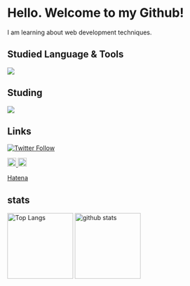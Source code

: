 # Hello. Welcome to my Github!
I am learning about web development techniques.

## Studied Language & Tools
<p align="left">
  <a href="https://skillicons.dev">
    <img src="https://skillicons.dev/icons?i=ruby,rails,javascript,firebase,html,css,bootstrap,linux,vim,git,github,docker,mysql,postgresql,vscode" />
  </a>
</p>

## Studing
<p align="left">
  <a href="https://skillicons.dev">
    <img src="https://skillicons.dev/icons?i=react" />
  </a>
</p>

## Links
<p align="left">
  
  [![Twitter Follow](https://img.shields.io/twitter/follow/hie3_336?style=social)](https://twitter.com/hie3_336)
</p>
<p align="left">
  <a href="http://qiita.com/hie3">
    <img height="20" src="https://qiita-badge.apiapi.app/s/hie3/posts.svg" />
  </a>
  <a href="http://qiita.com/hie3">
    <img height="20" src="https://qiita-badge.apiapi.app/s/hie3/contributions.svg" />
  </a>
</p>

[Hatena](https://hie3-336.hatenablog.com/)

## stats
<p align="left"> 
  <img alt="Top Langs" height="150px" src="https://github-readme-stats.vercel.app/api/top-langs/?username=hie3-336&layout=compact&count_private=true&show_icons=true&theme=shadow_blue" />
  <img alt="github stats" height="150px" src="https://github-readme-stats.vercel.app/api?username=hie3-336&count_private=true&show_icons=true&show_icons=true&theme=shadow_blue" />
</p>

<!--
**hie3-336/hie3-336** is a ✨ _special_ ✨ repository because its `README.md` (this file) appears on your GitHub profile.

Here are some ideas to get you started:

- 🔭 I’m currently working on ...
- 🌱 I’m currently learning ...
- 👯 I’m looking to collaborate on ...
- 🤔 I’m looking for help with ...
- 💬 Ask me about ...
- 📫 How to reach me: ...
- 😄 Pronouns: ...
- ⚡ Fun fact: ...
-->
